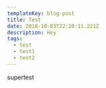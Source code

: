 ```yaml
---
templateKey: blog-post
title: Test
date: 2018-10-03T22:20:11.221Z
description: Hey
tags:
  - test
  - test1
  - test2
---
```

supertest

